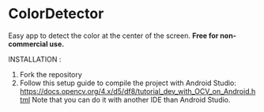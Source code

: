 # ColorDetector
Easy app to detect the color at the center of the screen.
**Free for non-commercial use.**

INSTALLATION : 

1. Fork the repository
2. Follow this setup guide to compile the project with Android Studio: https://docs.opencv.org/4.x/d5/df8/tutorial_dev_with_OCV_on_Android.html
Note that you can do it with another IDE than Android Studio.
